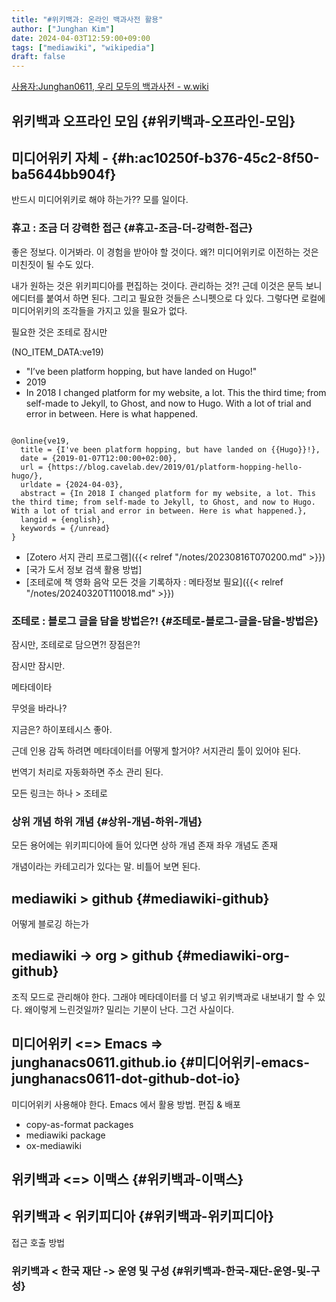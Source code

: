 ```yaml
---
title: "#위키백과: 온라인 백과사전 활용"
author: ["Junghan Kim"]
date: 2024-04-03T12:59:00+09:00
tags: ["mediawiki", "wikipedia"]
draft: false
---
```


[사용자:Junghan0611, 우리 모두의 백과사전 - w.wiki](https://w.wiki/9j$Z)


## 위키백과 오프라인 모임 {#위키백과-오프라인-모임}


## 미디어위키 자체 - {#h:ac10250f-b376-45c2-8f50-ba5644bb904f}

반드시 미디어위키로 해야 하는가?? 모를 일이다.


### 휴고 : 조금 더 강력한 접근 {#휴고-조금-더-강력한-접근}

좋은 정보다. 이거봐라. 이 경험을 받아야 할 것이다. 왜?! 미디어위키로 이전하는 것은 미친짓이 될 수도 있다.

내가 원하는 것은 위키피디아를 편집하는 것이다. 관리하는 것?! 근데 이것은 문득 보니 에디터를 붙여서 하면 된다. 그리고 필요한 것들은 스니펫으로 다 있다. 그렇다면 로컬에 미디어위키의 조각들을 가지고 있을 필요가 없다.

필요한 것은 조테로 잠시만

(NO_ITEM_DATA:ve19)

-   "I’ve been platform hopping, but have landed on Hugo!"
-   2019
-   In 2018 I changed platform for my website, a lot. This the third time; from self-made to Jekyll, to Ghost, and now to Hugo. With a lot of trial and error in between. Here is what happened.

<!--listend-->

```text

@online{ve19,
  title = {I've been platform hopping, but have landed on {{Hugo}}!},
  date = {2019-01-07T12:00:00+02:00},
  url = {https://blog.cavelab.dev/2019/01/platform-hopping-hello-hugo/},
  urldate = {2024-04-03},
  abstract = {In 2018 I changed platform for my website, a lot. This the third time; from self-made to Jekyll, to Ghost, and now to Hugo. With a lot of trial and error in between. Here is what happened.},
  langid = {english},
  keywords = {/unread}
}
```

-   [Zotero 서지 관리 프로그램]({{< relref "/notes/20230816T070200.md" >}})
-   [국가 도서 정보 검색 활용 방법]
-   [조테로에 책 영화 음악 모든 것을 기록하자 : 메타정보 필요]({{< relref "/notes/20240320T110018.md" >}})


### 조테로 : 블로그 글을 담을 방법은?! {#조테로-블로그-글을-담을-방법은}

잠시만, 조테로로 담으면?! 장점은?!

잠시만 잠시만.

메타데이타

무엇을 바라나?

지금은? 하이포테시스 좋아.

근데 인용 감독 하려면 메타데이터를 어떻게 할거야? 서지관리 툴이 있어야 된다.

번역기 처리로 자동화하면 주소 관리 된다.

모든 링크는 하나 &gt; 조테로


### 상위 개념 하위 개념 {#상위-개념-하위-개념}

모든 용어에는 위키피디아에 들어 있다면 상하 개념 존재 좌우 개념도 존재

개념이라는 카테고리가 있다는 말. 비틀어 보면 된다.


## mediawiki &gt; github {#mediawiki-github}

어떻게 블로깅 하는가


## mediawiki -&gt; org &gt; github {#mediawiki-org-github}

조직 모드로 관리해야 한다. 그래야 메타데이터를 더 넣고 위키백과로 내보내기 할 수 있다. 왜이렇게 느린것일까? 밀리는 기분이 난다. 그건 사실이다.


## 미디어위키 &lt;=&gt; Emacs =&gt; junghanacs0611.github.io {#미디어위키-emacs-junghanacs0611-dot-github-dot-io}

미디어위키 사용해야 한다. Emacs 에서 활용 방법. 편집 &amp; 배포

-   copy-as-format packages
-   mediawiki package
-   ox-mediawiki


## 위키백과 &lt;=&gt; 이맥스 {#위키백과-이맥스}


## 위키백과 &lt; 위키피디아 {#위키백과-위키피디아}

접근 호출 방법


### 위키백과 &lt; 한국 재단 -&gt; 운영 및 구성 {#위키백과-한국-재단-운영-및-구성}
